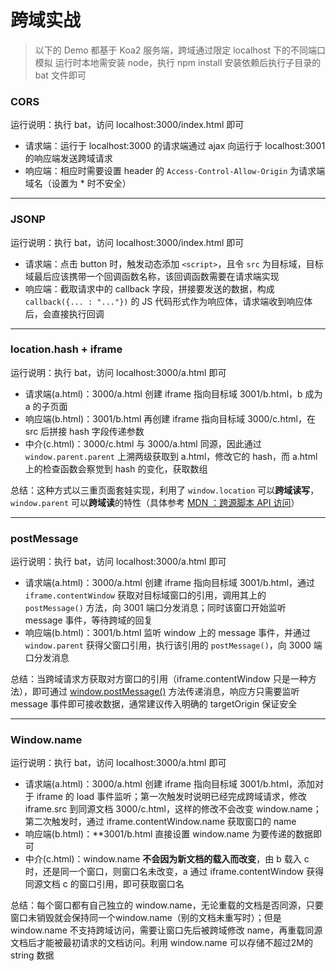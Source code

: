 # 跨域实战

> 以下的 Demo 都基于 Koa2 服务端，跨域通过限定 localhost 下的不同端口模拟
> 运行时本地需安装 node，执行 npm install 安装依赖后执行子目录的 bat 文件即可

### CORS
运行说明：执行 bat，访问 localhost:3000/index.html 即可
- 请求端：运行于 localhost:3000 的请求端通过 ajax 向运行于 localhost:3001 的响应端发送跨域请求
- 响应端：相应时需要设置 header 的 `Access-Control-Allow-Origin` 为请求端域名（设置为 * 时不安全）

---
### JSONP
运行说明：执行 bat，访问 localhost:3000/index.html 即可

- 请求端：点击 button 时，触发动态添加 `<script>`，且令 `src` 为目标域，目标域最后应该携带一个回调函数名称，该回调函数需要在请求端实现
- 响应端：截取请求中的 callback 字段，拼接要发送的数据，构成 `callback({... : "..."})` 的 JS 代码形式作为响应体，请求端收到响应体后，会直接执行回调

--- 
### location.hash + iframe
运行说明：执行 bat，访问 localhost:3000/a.html 即可

- 请求端(a.html)：3000/a.html 创建 iframe 指向目标域 3001/b.html，b 成为 a 的子页面
- 响应端(b.html)：3001/b.html 再创建 iframe 指向目标域 3000/c.html，在 src 后拼接 hash 字段传递参数
- 中介(c.html)：3000/c.html 与 3000/a.html 同源，因此通过 `window.parent.parent` 上溯两级获取到 a.html，修改它的 hash，而 a.html 上的检查函数会察觉到 hash 的变化，获取数组

总结：这种方式以三重页面套娃实现，利用了 `window.location` 可以**跨域读写**，`window.parent` 可以**跨域读**的特性（具体参考 [MDN ：跨源脚本 API 访问](https://developer.mozilla.org/zh-CN/docs/Web/Security/Same-origin_policy#window)）

---
### postMessage
运行说明：执行 bat，访问 localhost:3000/a.html 即可

- 请求端(a.html)：3000/a.html 创建 iframe 指向目标域 3001/b.html，通过 `iframe.contentWindow` 获取对目标域窗口的引用，调用其上的 `postMessage()` 方法，向 3001 端口分发消息；同时该窗口开始监听 message 事件，等待跨域的回复
- 响应端(b.html)：3001/b.html 监听 window 上的 message 事件，并通过 `window.parent` 获得父窗口引用，执行该引用的 `postMessage()`，向 3000 端口分发消息

总结：当跨域请求方获取对方窗口的引用（iframe.contentWindow 只是一种方法），即可通过 [window.postMessage()](https://developer.mozilla.org/zh-CN/docs/Web/API/Window/postMessage) 方法传递消息，响应方只需要监听 message 事件即可接收数据，通常建议传入明确的 targetOrigin 保证安全

---
### Window.name
运行说明：执行 bat，访问 localhost:3000/a.html 即可

- 请求端(a.html)：3000/a.html 创建 iframe 指向目标域 3001/b.html，添加对于 iframe 的 load 事件监听；第一次触发时说明已经完成跨域请求，修改 iframe.src 到同源文档 3000/c.html，这样的修改不会改变 window.name；第二次触发时，通过 iframe.contentWindow.name 获取窗口的 name
- 响应端(b.html)：**3001/b.html 直接设置 window.name 为要传递的数据即可
- 中介(c.html)：window.name **不会因为新文档的载入而改变**，由 b 载入 c 时，还是同一个窗口，则窗口名未改变，a 通过 iframe.contentWindow 获得同源文档 c 的窗口引用，即可获取窗口名

总结：每个窗口都有自己独立的 window.name，无论重载的文档是否同源，只要窗口未销毁就会保持同一个window.name（别的文档未重写时）；但是 window.name 不支持跨域访问，需要让窗口先后被跨域修改 name，再重载同源文档后才能被最初请求的文档访问。利用 window.name 可以存储不超过2M的 string 数据